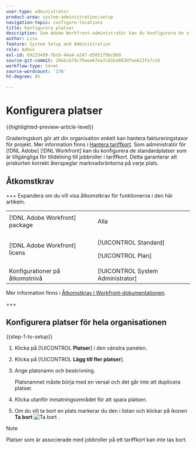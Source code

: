 ```yaml
---
user-type: administrator
product-area: system-administration;setup
navigation-topic: configure-locations
title: Konfigurera platser
description: Som Adobe Workfront-administratör kan du konfigurera de standardplatser som är tillgängliga för tilldelning till jobbroller i tariffkort.
author: Lisa
feature: System Setup and Administration
role: Admin
exl-id: 69233499-fbcb-44a4-a247-d5051f9bc8b9
source-git-commit: 20ebcb74c79aea67ea7cb1ba083dfea623fe7c16
workflow-type: tm+mt
source-wordcount: '176'
ht-degree: 0%

---
```


# Konfigurera platser

{{highlighted-preview-article-level}}

Graderingskort gör att din organisation enkelt kan hantera faktureringstaxor för projekt. Mer information finns i [Hantera tariffkort](/help/quicksilver/administration-and-setup/set-up-workfront/configure-system-defaults/manage-rate-cards.md). Som administratör för [!DNL Adobe] [!DNL Workfront] kan du konfigurera de standardplatser som är tillgängliga för tilldelning till jobbroller i tariffkort. Detta garanterar att priskorten korrekt återspeglar marknadsräntorna på varje plats.

## Åtkomstkrav

+++ Expandera om du vill visa åtkomstkrav för funktionerna i den här artikeln.

<table style="table-layout:auto"> 
 <col> 
 <col> 
 <tbody> 
  <tr> 
   <td>[!DNL Adobe Workfront] package</td> 
   <td><p>Alla</p></td> 
  </tr> 
  <tr> 
   <td>[!DNL Adobe Workfront] licens</td> 
   <td><p>[!UICONTROL Standard]</p>
       <p>[!UICONTROL Plan]</p></td>
  </tr> 
  <tr> 
   <td>Konfigurationer på åtkomstnivå</td> 
   <td>[!UICONTROL System Administrator]</td> 
  </tr> 
 </tbody> 
</table>

Mer information finns i [Åtkomstkrav i Workfront-dokumentationen](/help/quicksilver/administration-and-setup/add-users/access-levels-and-object-permissions/access-level-requirements-in-documentation.md).

+++

## Konfigurera platser för hela organisationen

{{step-1-to-setup}}

1. Klicka på [!UICONTROL **Platser**] i den vänstra panelen.
1. Klicka på [!UICONTROL **Lägg till fler platser**].
1. Ange platsnamn och beskrivning.

   Platsnamnet måste börja med en versal och det går inte att duplicera platser.

1. Klicka utanför inmatningsområdet för att spara platsen.
1. Om du vill ta bort en plats markerar du den i listan och klickar på ikonen **Ta bort** ![Ta bort](assets/delete.png) .

>[!NOTE]
>
>Platser som är associerade med jobbroller på ett tariffkort kan inte tas bort.

